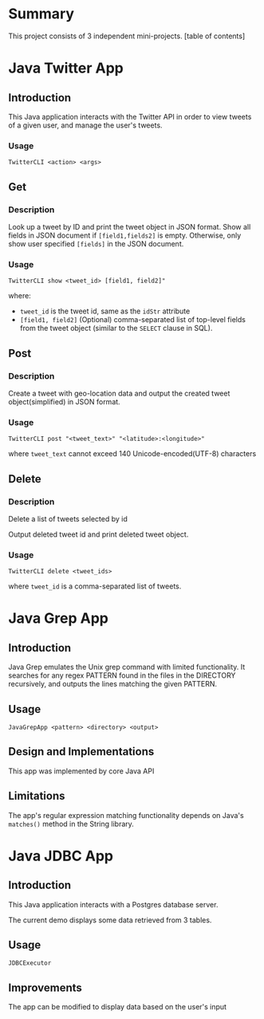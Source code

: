 # Summary
This project consists of 3 independent mini-projects.
[table of contents]

# Java Twitter App
## Introduction
This Java application interacts with the Twitter API in order to view tweets of a given user, and manage the user's tweets.
### Usage
`TwitterCLI <action> <args>`

## Get
### Description
Look up a tweet by ID and print the
tweet object in JSON format. Show all fields in
JSON document if `[field1,fields2]` is empty.
Otherwise, only show user specified `[fields]` in the
JSON document.
### Usage
`TwitterCLI show <tweet_id> [field1, field2]"`

where:
 * `tweet_id` is the tweet id, same as the `idStr` attribute
 * `[field1, field2]` (Optional) comma-separated list of top-level fields from the tweet object (similar to the `SELECT` clause in SQL).

## Post
### Description
Create a tweet with geo-location data and output the created tweet object(simplified)
in JSON format.
### Usage
`TwitterCLI post "<tweet_text>" "<latitude>:<longitude>"`

where `tweet_text` cannot exceed 140 Unicode-encoded(UTF-8) characters

## Delete
### Description
Delete a list of tweets selected by id

Output deleted tweet id and print deleted tweet object.
### Usage
`TwitterCLI delete <tweet_ids>`

where `tweet_id` is a comma-separated list of tweets.

# Java Grep App
## Introduction
Java Grep emulates the Unix grep command with limited functionality.
It searches for any regex PATTERN found in the files in the DIRECTORY recursively, and outputs the lines matching the given PATTERN. 
## Usage
`JavaGrepApp <pattern> <directory> <output>`
## Design and Implementations
This app was implemented by core Java API
## Limitations
The app's regular expression matching functionality depends on Java's `matches()` method in the String library.

# Java JDBC App
## Introduction
This Java application interacts with a Postgres database server. 

The current demo displays some data retrieved from 3 tables. 
## Usage
`JDBCExecutor`

## Improvements
The app can be modified to display data based on the user's input
